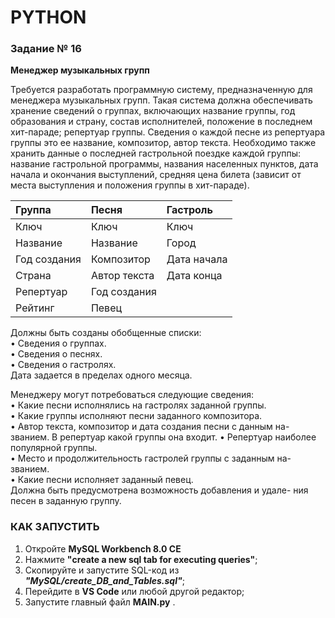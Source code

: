 # PYTHON

### **Задание № 16**

**Менеджер музыкальных групп**

Требуется разработать программную систему, предназначенную для менеджера музыкальных групп. Такая система должна обеспечивать хранение сведений о группах, включающих название группы, год образования и страну, состав исполнителей, положение в последнем хит-параде; репертуар группы. Сведения о каждой песне из репертуара группы это ее название, композитор, автор текста. Необходимо также хранить данные о последней гастрольной поездке каждой группы: название гастрольной программы, названия населенных пунктов, дата начала и окончания выступлений, средняя цена билета (зависит от места выступления и положения группы в хит-параде).

| Группа       | Песня        | Гастроль    |
| :----------- | :----------- | :---------- |
| Ключ         | Ключ         | Ключ        |
| Название     | Название     | Город       |
| Год создания | Композитор   | Дата начала |
| Страна       | Автор текста | Дата конца  |
| Репертуар    | Год создания |             |
| Рейтинг      | Певец        |             |

Должны быть созданы обобщенные списки:  
• Сведения о группах.  
• Сведения о песнях.  
• Сведения о гастролях.  
Дата задается в пределах одного месяца.

Менеджеру могут потребоваться следующие сведения:  
• Какие песни исполнялись на гастролях заданной группы.  
• Какие группы исполняют песни заданного композитора.  
• Автор текста, композитор и дата создания песни с данным на- званием. В репертуар какой группы она входит.
• Репертуар наиболее популярной группы.  
• Место и продолжительность гастролей группы с заданным на- званием.  
• Какие песни исполняет заданный певец.  
Должна быть предусмотрена возможность добавления и удале- ния песен в заданную группу.

### **КАК ЗАПУСТИТЬ**

1. Откройте **MySQL Workbench 8.0 CE**
2. Нажмите **"create a new sql tab for executing queries"**;
3. Скопируйте и запустите SQL-код из **_"MySQL/create_DB_and_Tables.sql"_**;
4. Перейдите в **VS Code** или любой другой редактор;
5. Запустите главный файл **MAIN.py** .
